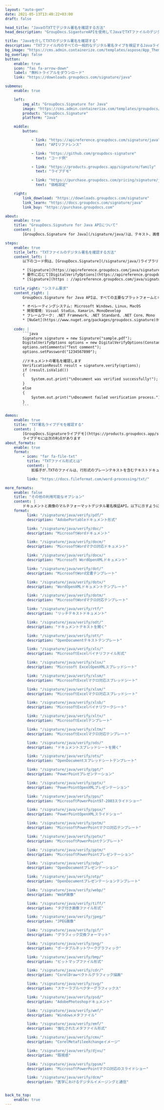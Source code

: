 ```yaml
---
layout: "auto-gen"
date: 2021-05-13T13:40:22+03:00
draft: false

head_title: "JavaのTXTでデジタル署名を確認する方法"
head_description: "GroupDocs.SigantureAPIを使用してJavaでTXTファイルのデジタル署名を検証する方法を学ぶ-一般的なビジネスドキュメントや画像ファイル形式にカスタマイズされた電子署名を追加する."

title: "Javaを介してTXTのデジタル署名を確認する"
description: "TXTファイル内のすべての一般的なデジタル署名タイプを検証するJavaライブラリ。 txtプロパティを簡単に操作し、ドキュメントや画像内の署名オプションをカスタマイズします."
bg_image: "https://cms.admin.containerize.com/templates/aspose/App_Themes/V3/images/bg/header1.png"
bg_overlay: false
button:
    enable: true
    icon: "fas fa-arrow-down"
    label: "無料トライアルをダウンロード"
    link: "https://downloads.groupdocs.com/signature/java"

submenu:
    enable: true

    left:
        img_alt: "GroupDocs.Signature for Java"
        image: "https://cms.admin.containerize.com/templates/groupdocs/images/product-logos/90x90-noborder/groupdocs-signature-java.png"
        product: "GroupDocs.Signature"
        platform: "Java"

    middle:
        button:

            - link: "https://apireference.groupdocs.com/signature/java"
              text: "APIリファレンス"

            - link: "https://github.com/groupdocs-signature"
              text: "コード例"

            - link: "https://products.groupdocs.app/signature/family"
              text: "ライブデモ"

            - link: "https://purchase.groupdocs.com/pricing/signature/java"
              text: "価格設定"

    right:
        link_download: "https://downloads.groupdocs.com/signature"
        link_learn: "https://docs.groupdocs.com/signature/java"
        link_buy: "https://purchase.groupdocs.com"

about:
    enable: true
    title: "GroupDocs.Signature for Java APIについて"
    content: |
        [GroupDocs.Signature for Java](/signature/java/)は、テキスト、画像、バーコード、スタンプ、フォームフィールド、QRコード、メタデータなどのさまざまな署名タイプを使用してドキュメントにデジタル署名するための高度なJavaライブラリです。ほんの数行のコードを追加するだけで、PDF、Microsoft Word、Excelワークシート、PowerPointプレゼンテーション、Adobe Photoshop、メタファイル、および画像ファイル形式内のデジタル署名を表示、追加、編集、検証、削除、および検索する機能をJavaアプリケーションに提供します。 e-signature APIは、要件に応じて署名プロパティをカスタマイズするための追加機能もサポートしています。

steps:
    enable: true
    title_left: "TXTファイルのデジタル署名を確認する方法"
    content_left: |
        以下のコード例は、[GroupDocs.Signature](/signature/java/)ライブラリを使用して、わずか数行のコードを追加することにより、**Javaで既に署名されたTXTファイルのデジタル署名を検証する方法**に関する手順を明確に示しています。

        * [Signature](https://apireference.groupdocs.com/java/signature/com.groupdocs.signature/Signature)クラスの新しいインスタンスを作成し、コンストラクターパラメーターとしてソースドキュメントパスを渡します。
        * 要件に応じて[DigitalVerifyOptions](https://apireference.groupdocs.com/java/signature/com.groupdocs.signature.options.verify/DigitalVerifyOptions)オブジェクトをインスタンス化し、検証オプションを指定します。
        * [Signature](https : //apireference.groupdocs.com/java/signature/com.groupdocs.signature/Signature)クラスを作成し、[DigitalVerifyOptions](https://apireference.groupdocs.com/java/signature/com.groupdocs.signature.options。それにverify/DigitalVerifyOptions)。
        
    title_right: "システム要求"
    content_right: |
        GroupDocs.Signature for Java APIは、すべての主要なプラットフォームとオペレーティングシステムでサポートされています。以下のコードを実行する前に、システムに次の前提条件がインストールされていることを確認してください。

        * オペレーティングシステム: Microsoft Windows、Linux、MacOS
        * 開発環境: Visual Studio、Xamarin、MonoDevelop
        * フレームワーク: .NET Framework、.NET Standard、.NET Core、Mono
        * [NuGet](https://www.nuget.org/packages/groupdocs.signature)から最新バージョンのGroupDocs.SignatureforJavaをダウンロードします。
        
    code: |
        ```java
        Signature signature = new Signature("sample.pdf");
        DigitalVerifyOptions options = new DigitalVerifyOptions(Constants.CertificatePfx);
        options.setComments("Test comment");
        options.setPassword("1234567890");
        
        //ドキュメントの署名を確認します
        VerificationResult result = signature.verify(options);
        if (result.isValid())
        {
            System.out.print("\nDocument was verified successfully!");
        }
        else
        {
            System.out.print("\nDocument failed verification process.");
        }
        ```
        
demos:
    enable: true
    title: "TXT署名ライブデモを確認する"
    content: |
        [GroupDocs.Signatureライブデモ](https://products.groupdocs.app/signature/family)サイトにアクセスして、TXTファイルの電子署名を今すぐ追加してください。
        ライブデモには次の利点があります
about_formats:
    enable: true
    format:
        - icon: "far fa-file-txt"
          title: "TXTファイル形式とは"
          content: |
            拡張子が.TXTのファイルは、行形式のプレーンテキストを含むテキストドキュメントを表します。テキストドキュメントの段落は、キャリッジリターンによって認識され、ファイルの内容をより適切に配置するために使用されます。標準のテキストドキュメントは、さまざまなオペレーティングシステムの任意のテキストエディタまたはワードプロセッシングアプリケーションで開くことができます。このようなファイルに含まれるすべてのテキストは、人間が読める形式であり、一連の文字で表されます。 TXTファイル形式の詳細

          link: "https://docs.fileformat.com/word-processing/txt/"

more_formats:
    enable: false
    title: "その他の利用可能なオプション"
    content: |
        ドキュメントと画像のマルチフォーマットデジタル署名検証API。以下に示すように、一般的なファイル形式のいくつかから署名を更新します。
    format: 
          link: "/signature/java/verify/pdf/"
          description: "AdobePortableドキュメント形式"

          link: "/signature/java/verify/doc/"
          description: "MicrosoftWordドキュメント"

          link: "/signature/java/verify/docm/"
          description: "MicrosoftWordマクロ対応ドキュメント"

          link: "/signature/java/verify/docx/"
          description: "Microsoft WordOpenXMLドキュメント"

          link: "/signature/java/verify/dot/"
          description: "MicrosoftWord文書テンプレート"

          link: "/signature/java/verify/dotx/"
          description: "WordOpenXMLドキュメントテンプレート"

          link: "/signature/java/verify/dotm/"
          description: "MicrosoftWordマクロ対応テンプレート"

          link: "/signature/java/verify/rtf/"
          description: "リッチテキストドキュメント"

          link: "/signature/java/verify/odt/"
          description: "ドキュメントテキストを開く"

          link: "/signature/java/verify/ott/"
          description: "OpenDocumentテキストテンプレート"

          link: "/signature/java/verify/xls/"
          description: "MicrosoftExcelバイナリファイル形式"

          link: "/signature/java/verify/xlsx/"
          description: "Microsoft ExcelOpenXMLスプレッドシート"

          link: "/signature/java/verify/xlsm/"
          description: "MicrosoftExcelマクロ対応スプレッドシート"

          link: "/signature/java/verify/xlsm/"
          description: "MicrosoftExcelマクロ対応スプレッドシート"

          link: "/signature/java/verify/xlsb/"
          description: "MicrosoftExcelバイナリワークシート"

          link: "/signature/java/verify/xltx/"
          description: "MicrosoftExcelテンプレート"

          link: "/signature/java/verify/xltm/"
          description: "MicrosoftExcelマクロ対応テンプレート"

          link: "/signature/java/verify/ods/"
          description: "ドキュメントスプレッドシートを開く"

          link: "/signature/java/verify/ots/"
          description: "OpenDocumentスプレッドシートテンプレート"

          link: "/signature/java/verify/ppt/"
          description: "PowerPointプレゼンテーション"

          link: "/signature/java/verify/pptx/"
          description: "PowerPointOpenXMLプレゼンテーション"

          link: "/signature/java/verify/pps/"
          description: "MicrosoftPowerPoint97-2003スライドショー"

          link: "/signature/java/verify/ppsx/"
          description: "PowerPointOpenXMLスライドショー"

          link: "/signature/java/verify/potm/"
          description: "MicrosoftPowerPointマクロ対応テンプレート"

          link: "/signature/java/verify/potx/"
          description: "MicrosoftPowerPointテンプレート"

          link: "/signature/java/verify/pptm/"
          description: "MicrosoftPowerPointプレゼンテーション"

          link: "/signature/java/verify/odp/"
          description: "OpenDocumentプレゼンテーション"

          link: "/signature/java/verify/otp/"
          description: "OpenDocumentプレゼンテーションテンプレート"

          link: "/signature/java/verify/webp/"
          description: "WebP画像"

          link: "/signature/java/verify/tiff/"
          description: "タグ付き画像ファイル形式"

          link: "/signature/java/verify/jpeg/"
          description: "JPEG画像"

          link: "/signature/java/verify/gif/"
          description: "グラフィック交換フォーマット"

          link: "/signature/java/verify/png/"
          description: "ポータブルネットワークグラフィック"

          link: "/signature/java/verify/bmp/"
          description: "ビットマップファイル形式"

          link: "/signature/java/verify/cdr/"
          description: "CorelDrawベクトルグラフィック描画"

          link: "/signature/java/verify/svg/"
          description: "スケーラブルベクターグラフィックス"

          link: "/signature/java/verify/psd/"
          description: "AdobePhotoshopドキュメント"

          link: "/signature/java/verify/wmf/"
          description: "Windowsメタファイル"

          link: "/signature/java/verify/emf/"
          description: "強化されたメタファイル形式"

          link: "/signature/java/verify/cmx/"
          description: "CorelMetafileeXchangeイメージ"

          link: "/signature/java/verify/djvu/"
          description: "既視感"

          link: "/signature/java/verify/ppsm/"
          description: "MicrosoftPowerPointマクロ対応のスライドショー"

          link: "/signature/java/verify/dcm/"
          description: "医学におけるデジタルイメージングと通信"


back_to_top:
    enable: true
---
```

